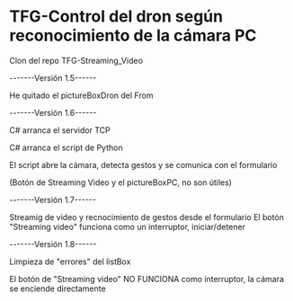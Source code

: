 # TFG-Control del dron según reconocimiento de la cámara PC



Clon del repo TFG-Streaming\_Video



-------Versión 1.5------

He quitado el pictureBoxDron del From





-------Versión 1.6------

C# arranca el servidor TCP

C# arranca el script de Python

El script abre la cámara, detecta gestos y se comunica con el formulario



(Botón de Streaming Video y el pictureBoxPC, no son útiles)



-------Versión 1.7------

Streamig de video y recnocimiento de gestos desde el formulario
El botón "Streaming video" funciona como un interruptor, iniciar/detener



-------Versión 1.8------

Limpieza de "errores" del listBox

El botón de "Streaming video" NO FUNCIONA como interruptor, la cámara se enciende directamente

